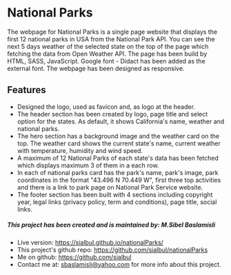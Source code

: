# National Parks

The webpage for National Parks is a single page website that displays the first 12 national parks in USA from the National Park API. You can see the next 5 days weather of the selected state on the top of the page which fetching the data from Open Weather API. The page has been build by HTML, SASS, JavaScript. Google font - Didact has been added as the external font.
The webpage has been designed as responsive.

## Features

 * Designed the logo, used as favicon and, as logo at the header.
 * The header section has been created by logo, page title and select option for the states. As default, it shows California's name, weather and national parks. 
 * The hero section has a background image and the weather card on the top. The weather card shows the current state's name, current weather with temperature, humidity and wind speed.
 * A maximum of 12 National Parks of each state's data has been fetched which displays maximum 3 of them in a each row. 
 * In each of national parks card has the park's name, park's image, park coordinates in the format "43.496 N 70.449 W", first three top activities and there is a link to park page on National Park Service website. 
 * The footer section has been built with 4 sections including copyright year, legal links (privacy policy, term and conditions), page title, social links.

##### This project has been created and is maintained by: M.Sibel Baslamisli
 * Live version: https://sialbul.github.io/nationalParks/
 * This project's github repo: https://github.com/sialbul/nationalParks
 * Me on github: https://github.com/sialbul
 * Contact me at: sbaslamisli@yahoo.com for more info about this project.
